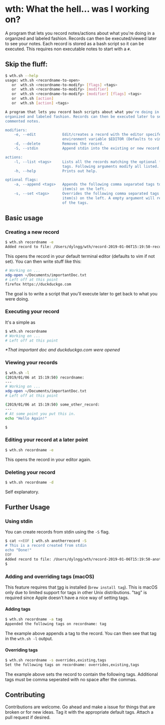 # wth: What the hell... was I working on?

A program that lets you record notes/actions about what you're doing in a organized and labeled fashion. Records can then be executed/viewed later to see your notes. Each record is stored as a bash script so it can be executed. This requires non executable notes to start with a `#`.

## Skip the fluff:

```bash
$ wth.sh --help
usage: wth.sh <recordname-to-open>
   or  wth.sh <recordname-to-modify> [flags] <tags>
   or  wth.sh <recordname-to-modify> [modifier]
   or  wth.sh <recordname-to-modify> [modifier] [flags] <tags>
   or  wth.sh [action]
   or  wth.sh [action] <tags>

A program that lets you record bash scripts about what you're doing in a
organized and labeled fashion. Records can then be executed later to see your
commented notes.

modifiers:
    -e, --edit            Edit/creates a record with the editor specifed in the
                          environment variable $EDITOR (Defaults to vim).
    -d, --delete          Removes the record.
    -S, --stdin           Append stdin into the existing or new record.

actions:
    -l, --list <tags>     Lists all the records matching the optional following
                          tags. Following arguments modify all listed.
    -h, --help            Prints out help.

optional flags:
    -a, --append <tags>   Appends the following comma separated tags to the
                          item(s) on the left.
    -s, --set <tags>      Overrides the following comma separated tags to the
                          item(s) on the left. A empty argument will remove all
                          of the tags.
```

## Basic usage

### Creating a new record

```bash
$ wth.sh recordname -e
Added record to file: /Users/dylngg/wth/record-2019-01-06T15:19:50-recordname.sh
```

This opens the record in your default terminal editor (defaults to vim if not set). You can then write stuff like this:

```bash
# Working on ...
xdg-open ~/Documents/importantDoc.txt
# Left off at this point
firefox https://duckduckgo.com
```

The goal is to write a script that you'll execute later to get back to what you were doing.

### Executing your record

It's a simple as

```bash
$ wth.sh recordname
# Working on ...
# Left off at this point
```

_*That important doc and duckduckgo.com were opened_

### Viewing your records

```bash
$ wth.sh -l
(2019/01/06 at 15:19:50) recordname:
---
# Working on ...
xdg-open ~/Documents/importantDoc.txt
# Left off at this point

(2019/01/06 at 15:19:50) some_other_record:
---
# At some point you put this in.
echo "Hello Again!"

$
```

### Editing your record at a later point

```bash
$ wth.sh recordname -e
```

This opens the record in your editor again.

### Deleting your record

```bash
$ wth.sh recordname -d
```

Self explanatory.

## Further Usage

### Using stdin

You can create records from stdin using the `-S` flag.
```bash
$ cat <<EOF | wth.sh anotherrecord -S
# This is a record created from stdin
echo "Done!"
EOF
Added record to file: /Users/dylngg/wth/record-2019-01-06T15:19:50-anotherrecord.sh
$
```

### Adding and overriding tags (macOS)

This feature requires that [tag](https://github.com/jdberry/tag) is installed (`brew install tag`). This is macOS only due to limited support for tags in other Unix distributions. "tag" is required since Apple doesn't have a nice way of setting tags.

#### Adding tags

```bash
$ wth.sh recordname -a tag
Appended the following tags on recordname: tag
```

The example above appends a tag to the record. You can then see that tag in the `wth.sh -l` output.

#### Overriding tags

```bash
$ wth.sh recordname -s overrides,existing,tags
Set the following tags on recordname: overrides,existing,tags
```

The example above sets the record to contain the following tags. Additional tags must be comma seperated with no space after the commas.

## Contributing

Contributions are welcome. Go ahead and make a issue for things that are broken or for new ideas. Tag it with the appropriate default tags. Attach a pull request if desired.
